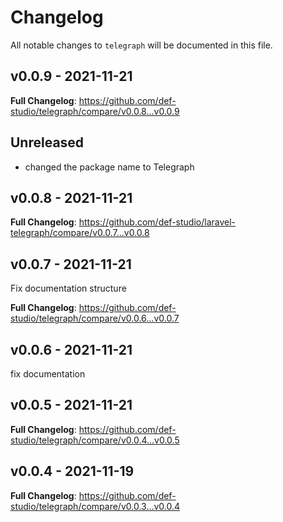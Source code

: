 # Changelog

All notable changes to `telegraph` will be documented in this file.

## v0.0.9 - 2021-11-21

**Full Changelog**: https://github.com/def-studio/telegraph/compare/v0.0.8...v0.0.9

## Unreleased

- changed the package name to Telegraph

## v0.0.8 - 2021-11-21

**Full Changelog**: https://github.com/def-studio/laravel-telegraph/compare/v0.0.7...v0.0.8

## v0.0.7 - 2021-11-21

Fix documentation structure

**Full Changelog**: https://github.com/def-studio/telegraph/compare/v0.0.6...v0.0.7

## v0.0.6 - 2021-11-21

fix documentation

## v0.0.5 - 2021-11-21

**Full Changelog**: https://github.com/def-studio/telegraph/compare/v0.0.4...v0.0.5

## v0.0.4 - 2021-11-19

**Full Changelog**: https://github.com/def-studio/telegraph/compare/v0.0.3...v0.0.4
